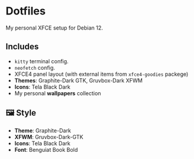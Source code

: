 # Dotfiles

My personal XFCE setup for Debian 12.

## Includes

- `kitty` terminal config.
- `neofetch` config.
- XFCE4 panel layout (with external items from `xfce4-goodies` packege)
- **Themes**: Graphite-Dark GTK, Gruvbox-Dark XFWM
- **Icons**: Tela Black Dark
- My personal **wallpapers** collection

## 🖼 Style

- **Theme**: Graphite-Dark
- **XFWM**: Gruvbox-Dark-GTK
- **Icons**: Tela Black Dark
- **Font**: Benguiat Book Bold
